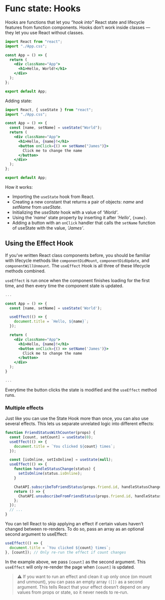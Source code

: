 # Func state: Hooks

Hooks are functions that let you _“hook into”_ React state and lifecycle features from function components. Hooks don’t work inside classes — they let you use React without classes.

```jsx
import React from "react";
import "./App.css";

const App = () => {
  return (
    <div className="App">
      <h1>Hello, World!</h1>
    </div>
  );
};

export default App;
```

Adding state:

```jsx
import React, { useState } from "react";
import "./App.css";

const App = () => {
  const [name, setName] = useState("World");
  return (
    <div className="App">
      <h1>Hello, {name}!</h1>
      <button onClick={() => setName("James")}>
        Click me to change the name
      </button>
    </div>
  );
};

export default App;
```

How it works:

- Importing the `useState` hook from React.
- Creating a new constant that returns a pair of objects: _name_ and _setName_ from _useState_.
- Initializing the _useState_ hook with a value of _‘World’_.
- Using the _‘name’_ state property by inserting it after _‘Hello’_, `{name}`.
- Adding a button with an `onClick` handler that calls the `setName` function of useState with the value, _‘James’_.

## Using the Effect Hook

If you’ve written React class components before, you should be familiar with lifecycle methods like `componentDidMount`, `componentDidUpdate`, and `componentWillUnmount`. The `useEffect` Hook is all three of these lifecycle methods combined.

`useEffect` is run once when the component finishes loading for the first time, and then every time the component state is updated.

```jsx
...

const App = () => {
  const [name, setName] = useState('World');

  useEffect(() => {
    document.title = `Hello, ${name}`;
  });

  return (
    <div className="App">
      <h1>Hello, {name}!</h1>
      <button onClick={() => setName('James')}>
        Click me to change the name
      </button>
    </div>
  );
}

...
```

Everytime the button clicks the state is modified and the `useEffect` method runs.

### Multiple effects

Just like you can use the State Hook more than once, you can also use several effects. This lets us separate unrelated logic into different effects:

```jsx
function FriendStatusWithCounter(props) {
  const [count, setCount] = useState(0);
  useEffect(() => {
    document.title = `You clicked ${count} times`;
  });

  const [isOnline, setIsOnline] = useState(null);
  useEffect(() => {
    function handleStatusChange(status) {
      setIsOnline(status.isOnline);
    }

    ChatAPI.subscribeToFriendStatus(props.friend.id, handleStatusChange);
    return () => {
      ChatAPI.unsubscribeFromFriendStatus(props.friend.id, handleStatusChange);
    };
  });
  // ...
}
```

You can tell React to skip applying an effect if certain values haven’t changed between re-renders. To do so, pass an array as an optional second argument to useEffect:

```jsx
useEffect(() => {
  document.title = `You clicked ${count} times`;
}, [count]); // Only re-run the effect if count changes
```

In the example above, we pass `[count]` as the second argument. This `useEffect` will only re-render the page when `[count]` is updated.

> ⚠️ If you want to run an effect and clean it up only once (on mount and unmount), you can pass an empty array `([])` as a second argument. This tells React that your effect doesn’t depend on any values from props or state, so it never needs to re-run.
